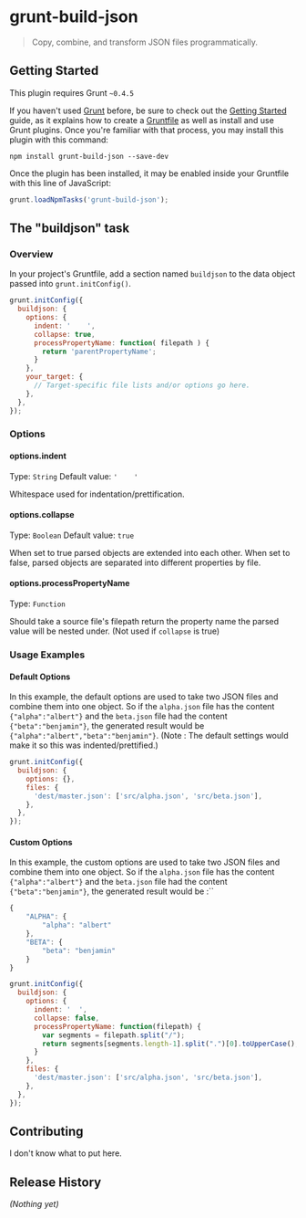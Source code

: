 # grunt-build-json

> Copy, combine, and transform JSON files programmatically.

## Getting Started
This plugin requires Grunt `~0.4.5`

If you haven't used [Grunt](http://gruntjs.com/) before, be sure to check out the [Getting Started](http://gruntjs.com/getting-started) guide, as it explains how to create a [Gruntfile](http://gruntjs.com/sample-gruntfile) as well as install and use Grunt plugins. Once you're familiar with that process, you may install this plugin with this command:

```shell
npm install grunt-build-json --save-dev
```

Once the plugin has been installed, it may be enabled inside your Gruntfile with this line of JavaScript:

```js
grunt.loadNpmTasks('grunt-build-json');
```

## The "buildjson" task

### Overview
In your project's Gruntfile, add a section named `buildjson` to the data object passed into `grunt.initConfig()`.

```js
grunt.initConfig({
  buildjson: {
    options: {
      indent: '    ',
      collapse: true, 
      processPropertyName: function( filepath ) {
        return 'parentPropertyName';
      }
    },
    your_target: {
      // Target-specific file lists and/or options go here.
    },
  },
});
```

### Options

#### options.indent
Type: `String`
Default value: `'    '`

Whitespace used for indentation/prettification.

#### options.collapse
Type: `Boolean`
Default value: `true`

When set to true parsed objects are extended into each other. When set to false, parsed objects are separated into different properties by file.

#### options.processPropertyName
Type: `Function`

Should take a source file's filepath return the property name the parsed value will be nested under. (Not used if `collapse` is true)

### Usage Examples

#### Default Options
In this example, the default options are used to take two JSON files and combine them into one object. So if the `alpha.json` file has the content `{"alpha":"albert"}` and the `beta.json` file had the content `{"beta":"benjamin"}`, the generated result would be `{"alpha":"albert","beta":"benjamin"}`. (Note : The default settings would make it so this was indented/prettified.)

```js
grunt.initConfig({
  buildjson: {
    options: {},
    files: {
      'dest/master.json': ['src/alpha.json', 'src/beta.json'],
    },
  },
});
```

#### Custom Options
In this example, the custom options are used to take two JSON files and combine them into one object. So if the `alpha.json` file has the content `{"alpha":"albert"}` and the `beta.json` file had the content `{"beta":"benjamin"}`, the generated result would be :``

```js
{
    "ALPHA": {
        "alpha": "albert"
    },
    "BETA": {
        "beta": "benjamin"
    }
}
```

```js
grunt.initConfig({
  buildjson: {
    options: {
      indent: '  ',
      collapse: false,
      processPropertyName: function(filepath) {
        var segments = filepath.split("/");
        return segments[segments.length-1].split(".")[0].toUpperCase();
      }
    },
    files: {
      'dest/master.json': ['src/alpha.json', 'src/beta.json'],
    },
  },
});
```

## Contributing
I don't know what to put here.

## Release History
_(Nothing yet)_
